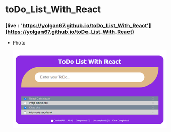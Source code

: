 # toDo_List_With_React

### [live :  'https://yolgan67.github.io/toDo_List_With_React'](https://yolgan67.github.io/toDo_List_With_React)

- Photo

  ![photo:](./public/toDoList.png)
